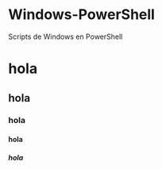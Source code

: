 # Windows-PowerShell
Scripts de Windows en PowerShell

# hola

## hola

### hola

#### hola

##### hola
